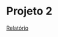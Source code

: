 # Projeto 2

[Relatório](https://github.com/uminho-miei-engseg-19-20/Grupo4/blob/master/projeto2/Relatorio.pdf)
